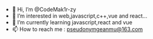 - 👋 Hi, I’m @CodeMak1r-zy
- 👀 I’m interested in web,javascript,c++,vue and react...
- 🌱 I’m currently learning javascript,react and vue
- 📫 How to reach me : pseudonymgeanmu@163.com


